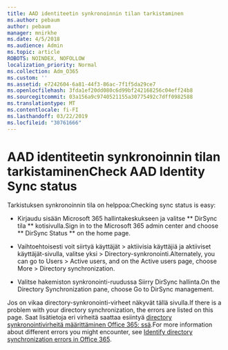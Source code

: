 ```yaml
---
title: AAD identiteetin synkronoinnin tilan tarkistaminen
ms.author: pebaum
author: pebaum
manager: mnirkhe
ms.date: 4/5/2018
ms.audience: Admin
ms.topic: article
ROBOTS: NOINDEX, NOFOLLOW
localization_priority: Normal
ms.collection: Adm_O365
ms.custom: ''
ms.assetid: e7242604-6a81-44f3-86ac-7f1f5da29ce7
ms.openlocfilehash: 3fda1ef20dd080c6d99bf242168256c04eff24b8
ms.sourcegitcommit: 03a156a9c9740521155a30775492c7dff0982588
ms.translationtype: MT
ms.contentlocale: fi-FI
ms.lasthandoff: 03/22/2019
ms.locfileid: "30761666"
---
```

# <a name="check-aad-identity-sync-status"></a><span data-ttu-id="0f796-102">AAD identiteetin synkronoinnin tilan tarkistaminen</span><span class="sxs-lookup"><span data-stu-id="0f796-102">Check AAD Identity Sync status</span></span>

<span data-ttu-id="0f796-103">Tarkistuksen synkronoinnin tila on helppoa:</span><span class="sxs-lookup"><span data-stu-id="0f796-103">Checking sync status is easy:</span></span> 
  
- <span data-ttu-id="0f796-104">Kirjaudu sisään Microsoft 365 hallintakeskukseen ja valitse \*\* DirSync tila \*\* kotisivulla.</span><span class="sxs-lookup"><span data-stu-id="0f796-104">Sign in to the Microsoft 365 admin center and choose \*\* DirSync Status \*\* on the home page.</span></span> 
    
- <span data-ttu-id="0f796-105">Vaihtoehtoisesti voit siirtyä käyttäjät \> aktiivisia käyttäjiä ja aktiiviset käyttäjät-sivulla, valitse yksi \> Directory-synkronointi.</span><span class="sxs-lookup"><span data-stu-id="0f796-105">Alternately, you can go to Users \> Active users, and on the Active users page, choose More \> Directory synchronization.</span></span>
    
- <span data-ttu-id="0f796-106">Valitse hakemiston synkronointi-ruudussa Siirry DirSync hallinta.</span><span class="sxs-lookup"><span data-stu-id="0f796-106">On the Directory Synchronization pane, choose Go to DirSync management.</span></span> 
    
<span data-ttu-id="0f796-107">Jos on vikaa directory-synkronointi-virheet näkyvät tällä sivulla.</span><span class="sxs-lookup"><span data-stu-id="0f796-107">If there is a problem with your directory synchronization, the errors are listed on this page.</span></span> <span data-ttu-id="0f796-108">Saat lisätietoja eri virheitä saattaa esiintyä [directory synkronointivirheitä määrittäminen Office 365: ssä](https://support.office.com/article/b4fc07a5-97ea-4ca6-9692-108acab74067).</span><span class="sxs-lookup"><span data-stu-id="0f796-108">For more information about different errors you might encounter, see [Identify directory synchronization errors in Office 365](https://support.office.com/article/b4fc07a5-97ea-4ca6-9692-108acab74067).</span></span>
  


